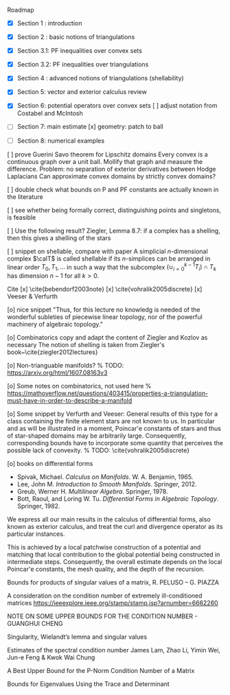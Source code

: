 
Roadmap
- [x] Section 1 : introduction 
- [x] Section 2 : basic notions of triangulations
- [x] Section 3.1: PF inequalities over convex sets 
- [x] Section 3.2: PF inequalities over triangulations
- [x] Section 4 : advanced notions of triangulations (shellability)
- [x] Section 5: vector and exterior calculus review 
- [x] Section 6: potential operators over convex sets 
    [ ] adjust notation from Costabel and McIntosh 
- [ ] Section 7: main estimate 
   [x] geometry: patch to ball
- [ ] Section 8: numerical examples 



[ ] prove Guerini Savo theorem for Lipschitz domains
Every convex is a continuous graph over a unit ball. Mollify that graph and measure the difference.
Problem: no separation of exterior derivatives between Hodge Laplacians
Can approximate convex domains by strictly convex domains?

[ ] double check what bounds on P and PF constants are actually known in the literature 

[ ] see whether being formally correct, distinguishing points and singletons, is feasible  

[ ] Use the following result? Ziegler, Lemma 8.7: if a complex has a shelling, then this gives a shelling of the stars 

[ ] snippet on shellable, compare with paper 
A simplicial $n$-dimensional complex $\calT$ is called shellable if its $n$-simplices can be arranged in linear order $T_0, T_1, \dots$ in such a way that the subcomplex $( \cup_{i=0}^{k-1} T_i ) \cap T_k$ has dimension $n-1$ for all $k > 0$.



Cite
[x] \cite{bebendorf2003note}
[x] \cite{vohralik2005discrete}
[x] Veeser & Verfurth 


[o] nice snippet 
"Thus, for this lecture no knowledg is needed of the wonderful subleties of piecewise linear topology, nor of the powerful machinery of algebraic topology."

[o] Combinatorics
copy and adapt the content of Ziegler and Kozlov as necessary
The notion of shelling is taken from Ziegler's book~\cite{ziegler2012lectures}

[o] Non-trianguable manifolds?
% TODO: https://arxiv.org/html/1607.08163v3

[o] Some notes on combinatorics, not used here 
% https://mathoverflow.net/questions/403415/properties-a-triangulation-must-have-in-order-to-describe-a-manifold

[o] Some snippet by Verfurth and Veeser:
General results of this type for a class containing the finite element stars are not known to us. In particular and as will be illustrated in a moment, Poincar\'e constants of stars and thus of star-shaped domains may be arbitrarily large. Consequently, corresponding bounds have to incorporate some quantity that perceives the possible lack of convexity. % TODO: \cite{vohralik2005discrete}

[o] books on differential forms 
- Spivak, Michael. *Calculus on Manifolds*. W. A. Benjamin, 1965.
- Lee, John M. *Introduction to Smooth Manifolds*. Springer, 2012.
- Greub, Werner H. *Multilinear Algebra*. Springer, 1978.
- Bott, Raoul, and Loring W. Tu. *Differential Forms in Algebraic Topology*. Springer, 1982.


We express all our main results in the calculus of differential forms, also known as exterior calculus, 
and treat the curl and divergence operator as its particular instances. 


This is achieved by a local patchwise construction of a potential and matching that local contribution to the global potential being constructed in intermediate steps. 
Consequently, the overall estimate depends on the local Poincar\'e constants, the mesh quality, and the depth of the recursion. 

Bounds for products of singular values of a matrix,  R. PELUSO – G. PIAZZA

A consideration on the condition number of
extremely ill-conditioned matrices https://ieeexplore.ieee.org/stamp/stamp.jsp?arnumber=6662260

NOTE ON SOME UPPER BOUNDS FOR THE CONDITION NUMBER - GUANGHUI CHENG

Singularity, Wielandt’s lemma and singular values

Estimates of the spectral condition number 
James Lam, Zhao Li, Yimin Wei, Jun-e Feng & Kwok Wai Chung

A Best Upper Bound for the P-Norm Condition Number of a Matrix

Bounds for Eigenvalues Using the Trace and Determinant


